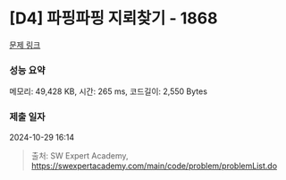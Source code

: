 # [D4] 파핑파핑 지뢰찾기 - 1868 

[문제 링크](https://swexpertacademy.com/main/code/problem/problemDetail.do?contestProbId=AV5LwsHaD1MDFAXc) 

### 성능 요약

메모리: 49,428 KB, 시간: 265 ms, 코드길이: 2,550 Bytes

### 제출 일자

2024-10-29 16:14



> 출처: SW Expert Academy, https://swexpertacademy.com/main/code/problem/problemList.do
